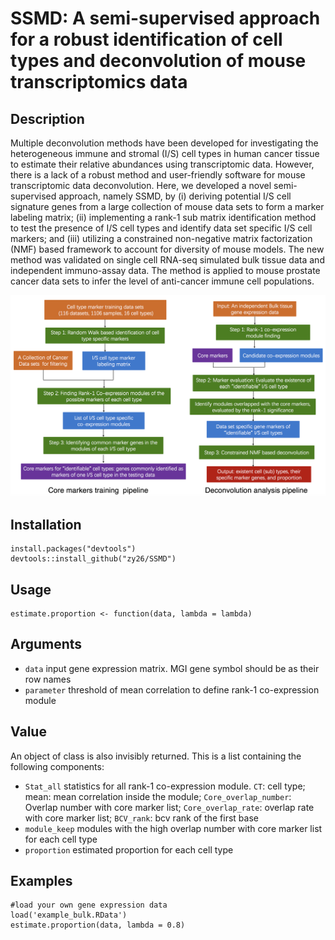 # SSMD: A semi-supervised approach for a robust identification of cell types and deconvolution of mouse transcriptomics data

## Description

Multiple deconvolution methods have been developed for investigating the
heterogeneous immune and stromal (I/S) cell types in human cancer tissue
to estimate their relative abundances using transcriptomic data.
However, there is a lack of a robust method and user-friendly software
for mouse transcriptomic data deconvolution. Here, we developed a novel
semi-supervised approach, namely SSMD, by (i) deriving potential I/S
cell signature genes from a large collection of mouse data sets to form
a marker labeling matrix; (ii) implementing a rank-1 sub matrix
identification method to test the presence of I/S cell types and
identify data set specific I/S cell markers; and (iii) utilizing a
constrained non-negative matrix factorization (NMF) based framework to
account for diversity of mouse models. The new method was validated on
single cell RNA-seq simulated bulk tissue data and independent
immuno-assay data. The method is applied to mouse prostate cancer data
sets to infer the level of anti-cancer immune cell populations.

![](./README.png)

## Installation

```
install.packages("devtools")
devtools::install_github("zy26/SSMD")
```

## Usage

```
estimate.proportion <- function(data, lambda = lambda)
```

## Arguments

* `data`        input gene expression matrix. MGI gene symbol should be as their row names
* `parameter`   threshold of mean correlation to define rank-1 co-expression module

## Value

An object of class is also invisibly returned. This is a list containing
the following components:

* `Stat_all`      statistics for all rank-1 co-expression module. `CT`: cell type; mean: mean correlation inside the module; `Core_overlap_number`: Overlap number with core marker list; `Core_overlap_rate`: overlap rate with core marker list; `BCV_rank`: bcv rank of the first base
* `module_keep`   modules with the high overlap number with core marker list for each cell type
* `proportion`     estimated proportion for each cell type

## Examples

```
#load your own gene expression data
load('example_bulk.RData')
estimate.proportion(data, lambda = 0.8)
```
